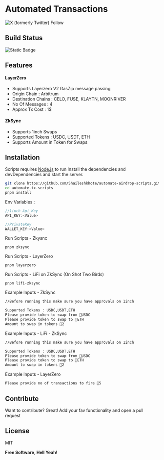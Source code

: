 # Automated Transactions
![X (formerly Twitter) Follow](https://img.shields.io/twitter/follow/0x_Shailesh)
## Build Status
![Static Badge](https://img.shields.io/badge/All%20Ok%20Ser!-8A2BE2)

## Features
#### LayerZero
- Supports Layerzero V2 GasZip message passing
- Origin Chain : Arbitrum
- Destination Chains : CELO, FUSE, KLAYTN, MOONRIVER
- No Of Messages : 4
- Approx Tx Cost : 1$ 

#### ZkSync
- Supports 1inch Swaps
- Supported Tokens : USDC, USDT, ETH
- Supports Amount in Token for Swaps

## Installation

Scripts requires [Node.js](https://nodejs.org/) to run
Install the dependencies and devDependencies and start the server.

```sh
git clone https://github.com/Shaileshkhote/automate-airdrop-scripts.git
cd automate-tx-scripts
pnpm install
```
Env Variables :
```js
//1inch Api Key 
API_KEY:<Value>
```

```js
//PrivateKey
WALLET_KEY:<Value>
```
Run Scripts - Zkysnc
```
pnpm zksync
```

Run Scripts - LayerZero
```
pnpm layerzero
```

Run Scripts - LiFi on ZkSync (On Shot Two Birds)
```
pnpm lifi-zksync
```

Example Inputs - ZkSync
```bash
//Before running this make sure you have approvals on 1inch

Supported Tokens : USDC,USDT,ETH
Please provide token to swap from 🚀USDC
Please provide token to swap to 🚀ETH
Amount to swap in tokens 🚀2
```

Example Inputs - LiFi - ZkSync
```bash
//Before running this make sure you have approvals on 1inch

Supported Tokens : USDC,USDT,ETH
Please provide token to swap from 🚀USDC
Please provide token to swap to 🚀ETH
Amount to swap in tokens 🚀2
```

Example Inputs - LayerZero
```bash
Please provide no of transactions to fire 🚀5
```

## Contribute

Want to contribute? Great!
Add your fav functionality and open a pull request

## License

MIT

**Free Software, Hell Yeah!**

